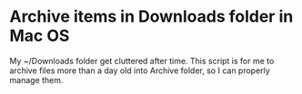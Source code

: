 # Archive items in Downloads folder in Mac OS

My ~/Downloads folder get cluttered after time. This script is for me to archive files more than a day old into
Archive folder, so I can properly manage them.
